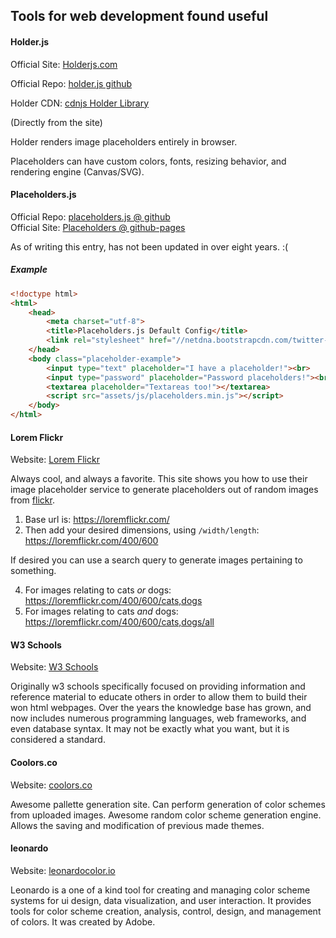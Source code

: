## Tools for web development found useful

#### Holder.js

Official Site: [Holderjs.com](http://holderjs.com/)  

Official Repo: [holder.js github](https://github.com/imsky/holder)  

Holder CDN: [cdnjs Holder Library](https://cdnjs.com/libraries/holder)  


(Directly from the site)  

Holder renders image placeholders entirely in browser.  

Placeholders can have custom colors, fonts, resizing behavior, and rendering engine (Canvas/SVG).  

#### Placeholders.js

Official Repo: [placeholders.js @ github](https://github.com/jamesallardice/Placeholders.js)  
Official Site: [Placeholders @ github-pages](http://jamesallardice.github.io/Placeholders.js)  


As of writing this entry, has not been updated in over eight years. :(  


##### Example

```html
<!doctype html>
<html>
    <head>
        <meta charset="utf-8">
        <title>Placeholders.js Default Config</title>
        <link rel="stylesheet" href="//netdna.bootstrapcdn.com/twitter-bootstrap/2.3.2/css/bootstrap-combined.min.css">
    </head>
    <body class="placeholder-example">
        <input type="text" placeholder="I have a placeholder!"><br>
        <input type="password" placeholder="Password placeholders!"><br>
        <textarea placeholder="Textareas too!"></textarea>
        <script src="assets/js/placeholders.min.js"></script>
    </body>
</html>
```

#### Lorem Flickr

Website: [Lorem Flickr](https://loremflickr.com/)  

Always cool, and always a favorite. This site shows you how to use their image placeholder service to generate placeholders out of
random images from [flickr](https://flickr.com).  

1. Base url is: https://loremflickr.com/
2. Then add your desired dimensions, using `/width/length`: https://loremflickr.com/400/600

If desired you can use a search query to generate images pertaining to something.  

4. For images relating to cats *or* dogs: https://loremflickr.com/400/600/cats,dogs
5. For images relating to cats *and* dogs: https://loremflickr.com/400/600/cats,dogs/all

#### W3 Schools

Website: [W3 Schools](https://www.w3schools.com)  

Originally w3 schools specifically focused on providing information and reference material to educate others in order to allow them to
build their won html webpages. Over the years the knowledge base has grown, and now includes numerous programming languages, web frameworks, and even
database syntax. It may not be exactly what you want, but it is considered a standard.

#### Coolors.co 

Website: [coolors.co](https://coolors.co)  

Awesome pallette generation site. Can perform generation of color schemes from uploaded images. Awesome random color scheme generation
engine. Allows the saving and modification of previous made themes.  

#### leonardo

Website: [leonardocolor.io](https://leonardocolor.io)  

Leonardo is a one of a kind tool for creating and managing color scheme systems for ui design, data visualization, and user
interaction. It provides tools for color scheme creation, analysis, control, design, and management of colors. It was created by Adobe.
